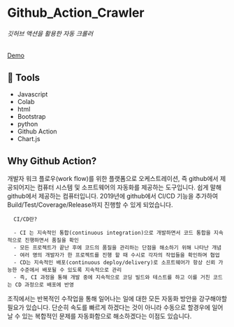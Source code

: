 # Github_Action_Crawler
###### 깃허브 액션을 활용한 자동 크롤러

[Demo](https://jueundev.github.io/GithubActionCrawler/)

## 🔧 Tools
- Javascript
- Colab
- html
- Bootstrap
- python
- Github Action
- Chart.js

## Why Github Action?
개발자 워크 플로우(work flow)를 위한 플랫폼으로 오케스트레이션, 즉 github에서 제공되어지는 컴퓨터 시스템 및 소프트웨어의 자동화를 제공하는 도구입니다. 쉽게 말해 github에서 제공하는 컴퓨터입니다. 2019년에 github에서 CI/CD 기능을 추가하여 Build/Test/Coverage/Release까지 진행할 수 있게 되었습니다.

<div>
  
      CI/CD란?
      
      - CI 는 지속적인 통합(continuous integration)으로 개발하면서 코드 통합을 지속적으로 진행하면서 품질을 확인
      - 모든 프로젝트가 끝난 후에 코드의 품질을 관리하는 단점을 해소하기 위해 나타난 개념
      - 여러 명의 개발자가 한 프로젝트를 진행 할 때 수시로 각자의 작업들을 확인하며 협업
      - CD는 지속적인 배포(continuous deploy/delivery)로 소프트웨어가 항상 신뢰 가능한 수준에서 배포될 수 있도록 지속적으로 관리
      - 즉, CI 과정을 통해 개발 중에 지속적으로 코딩 빌드와 테스트를 하고 이를 거친 코드는 CD 과정으로 배포에 반영
  
</div>

조직에서는 반복적인 수작업을 통해 일어나는 일에 대한 모든 자동화 방안을 강구해야할 필요가 있습니다. 단순히 속도를 빠르게 하겠다는 것이 아니라 수동으로 할경우에 일어날 수 있는 복합적인 문제를 자동화함으로 해소하겠다는 이점도 있습니다.
